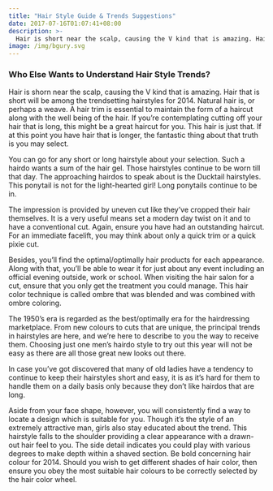 ```yaml
---
title: "Hair Style Guide & Trends Suggestions"
date: 2017-07-16T01:07:41+08:00
description: >-
  Hair is short near the scalp, causing the V kind that is amazing. Hair that is short will be among the trend-setting hairstyles 2017.
image: /img/bgury.svg
---
```


### Who Else Wants to Understand Hair Style Trends? ###

Hair is shorn near the scalp, causing the V kind that is amazing. Hair that is short will be among the trendsetting hairstyles for 2014. Natural hair is, or perhaps a weave. A hair trim is essential to maintain the form of a haircut along with the well being of the hair. If you’re contemplating cutting off your hair that is long, this might be a great haircut for you. This hair is just that. If at this point you have hair that is longer, the fantastic thing about that truth is you may select.

You can go for any short or long hairstyle about your selection. Such a hairdo wants a sum of the hair gel. Those hairstyles continue to be worn till that day. The approaching hairdos to speak about is the Ducktail hairstyles. This ponytail is not for the light-hearted girl! Long ponytails continue to be in.

The impression is provided by uneven cut like they’ve cropped their hair themselves. It is a very useful means set a modern day twist on it and to have a conventional cut. Again, ensure you have had an outstanding haircut. For an immediate facelift, you may think about only a quick trim or a quick pixie cut.

Besides, you’ll find the optimal/optimally hair products for each appearance. Along with that, you’ll be able to wear it for just about any event including an official evening outside, work or school. When visiting the hair salon for a cut, ensure that you only get the treatment you could manage. This hair color technique is called ombre that was blended and was combined with ombre coloring.

The 1950’s era is regarded as the best/optimally era for the hairdressing marketplace. From new colours to cuts that are unique, the principal trends in hairstyles are here, and we’re here to describe to you the way to receive them. Choosing just one men’s hairdo style to try out this year will not be easy as there are all those great new looks out there.

In case you’ve got discovered that many of old ladies have a tendency to continue to keep their hairstyles short and easy, it is as it’s hard for them to handle them on a daily basis only because they don’t like hairdos that are long.

Aside from your face shape, however, you will consistently find a way to locate a design which is suitable for you. Though it’s the style of an extremely attractive man, girls also stay educated about the trend. This hairstyle falls to the shoulder providing a clear appearance with a drawn-out hair feel to you. The side detail indicates you could play with various degrees to make depth within a shaved section. Be bold concerning hair colour for 2014. Should you wish to get different shades of hair color, then ensure you obey the most suitable hair colours to be correctly selected by the hair color wheel.